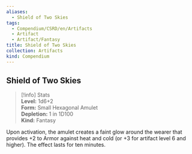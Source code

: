 ```yaml
---
aliases:
  - Shield of Two Skies
tags:
  - Compendium/CSRD/en/Artifacts
  - Artifact
  - Artifact/Fantasy
title: Shield of Two Skies
collection: Artifacts
kind: Compendium
---
```

## Shield of Two Skies  
>[!info] Stats  
> **Level:** 1d6+2  
> **Form:** Small Hexagonal Amulet  
> **Depletion:** 1 in 1D100  
> **Kind:** Fantasy
  
Upon activation, the amulet creates a faint glow around the wearer that provides +2 to Armor against heat and cold (or +3 for artifact level 6 and higher). The effect lasts for ten minutes.